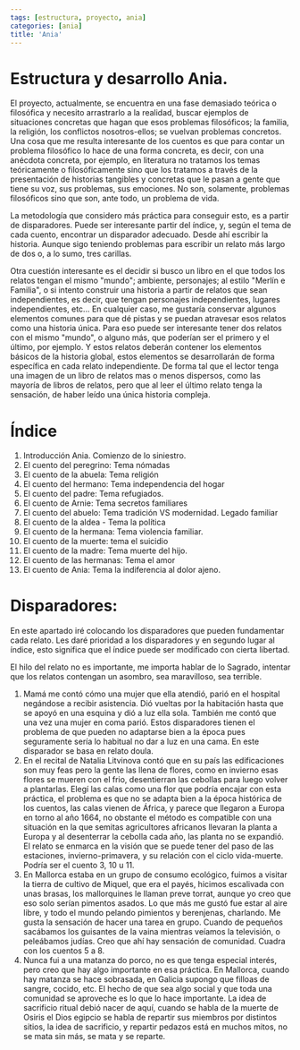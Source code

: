 ```yaml
---
tags: [estructura, proyecto, ania]
categories: [ania]
title: 'Ania'
---
```


# Estructura y desarrollo Ania.

El proyecto, actualmente, se encuentra en una fase demasiado teórica o filosófica y necesito arrastrarlo a la realidad, buscar ejemplos de situaciones concretas que hagan que esos problemas filosóficos; la familia, la religión, los conflictos nosotros-ellos; se vuelvan problemas concretos. Una cosa que me resulta interesante de los cuentos es que para contar un problema filosófico lo hace de una forma concreta, es decir, con una anécdota concreta, por ejemplo, en literatura no tratamos los temas teóricamente o filosóficamente sino que los tratamos a través de la presentación de historias tangibles y concretas que le pasan a gente que tiene su voz, sus problemas, sus emociones. No son, solamente, problemas filosóficos sino que son, ante todo, un problema de vida.

La metodología que considero más práctica para conseguir esto, es a partir de disparadores.  Puede ser interesante partir del índice, y, según el tema de cada cuento, encontrar un disparador adecuado. Desde ahí escribir la historia. Aunque sigo teniendo problemas para escribir un relato más largo de dos o, a lo sumo, tres carillas.

Otra cuestión interesante es el decidir si busco un libro en el que todos los relatos tengan el mismo "mundo"; ambiente, personajes; al estilo "Merlín e Familia", o si intento construir una historia a partir de relatos que sean independientes, es decir, que tengan personajes independientes, lugares independientes, etc... En cualquier caso, me gustaría conservar algunos elementos comunes para que dé pistas y se puedan atravesar esos relatos como una historia única. Para eso puede ser interesante tener dos relatos con el mismo "mundo", o alguno más, que poderían ser el primero y el último, por ejemplo. Y estos relatos deberán contener los elementos básicos de la historia global, estos elementos se desarrollarán de forma específica en cada relato independiente. De forma tal que el lector tenga una imagen de un libro de relatos mas o menos dispersos, como las mayoría de libros de relatos, pero que al leer el último relato tenga la sensación, de haber leído una única historia compleja.

# Índice

1. Introducción Ania. Comienzo de lo siniestro.
2. El cuento del peregrino: Tema nómadas
3. El cuento de la abuela: Tema religión
4. El cuento del hermano: Tema independencia del hogar
5. El cuento del padre: Tema refugiados.
6. El cuento de Arnie: Tema secretos familiares
7. El cuento del abuelo: Tema tradición VS modernidad. Legado familiar
8. El cuento de la aldea - Tema la política
9. El cuento de la hermana: Tema violencia familiar.
10. El cuento de la muerte: tema el suicidio
11. El cuento de la madre: Tema muerte del hijo.
12. El cuento de las hermanas: Tema el amor 
13. El cuento de Ania: Tema la indiferencia al dolor ajeno.


# Disparadores:

En este apartado iré colocando los disparadores que pueden fundamentar cada relato. Les daré prioridad a los disparadores y en segundo lugar al índice, esto significa que el índice puede ser modificado con cierta libertad.

El hilo del relato no es importante, me importa hablar de lo Sagrado, intentar que los relatos contengan un asombro, sea maravilloso, sea terrible. 

1. Mamá me contó cómo una mujer que ella atendió, parió en el hospital negándose a recibir asistencia. Dió vueltas por la habitación hasta que se apoyó en una esquina y dió a luz ella sola.   También me contó que una vez una mujer en coma parió. Estos disparadores tienen el problema de que pueden no adaptarse bien a la época pues seguramente sería lo habitual no dar a luz en una cama. En este disparador se basa en relato doula.
2. En el recital de Natalia Litvinova contó que en su país las edificaciones son muy feas pero la gente las llena de flores, como en invierno esas flores se mueren con el frio, desentierran las cebollas para luego volver a plantarlas. Elegí las calas como una flor que podría encajar con esta práctica, el problema es que no se adapta bien a la época histórica de los cuentos, las calas vienen de África, y parece que llegaron a Europa en torno al año  1664, no obstante el método es compatible con una situación en la que semitas agricultores africanos llevaran la planta a Europa y al desenterrar la cebolla cada año, las planta no se expandió. El relato se enmarca en la visión que se puede tener del paso de las estaciones, invierno-primavera, y su relación con el ciclo vida-muerte. Podría ser el cuento 3, 10 u 11.
3. En Mallorca estaba en un grupo de consumo ecológico, fuimos a visitar la tierra de cultivo de Miquel, que era el payés, hicimos escalivada con unas brasas, los mallorquines le llaman preve torrat, aunque yo creo que eso solo serían pimentos asados. Lo que más me gustó fue estar al aire libre, y todo el mundo pelando pimientos y berenjenas, charlando. Me gusta la sensación de hacer una tarea en grupo. Cuando de pequeños sacábamos los guisantes de la vaina mientras veíamos la televisión, o peleábamos judías. Creo que ahí hay sensación de comunidad. Cuadra con los cuentos 5 a 8.
4. Nunca fui a una matanza do porco, no es que tenga especial interés, pero creo que hay algo importante en esa práctica. En Mallorca, cuando hay matanza se hace sobrasada, en Galicia supongo que filloas de sangre, cocido, etc. El hecho de que sea algo social y que toda una comunidad se aproveche es lo que lo hace importante. La idea de sacrificio ritual debió nacer de aquí, cuando se habla de la muerte de Osiris el Dios egipcio se habla de repartir sus miembros por distintos sitios, la idea de sacrificio, y repartir pedazos está en muchos mitos, no se mata sin más, se mata y se reparte. 




